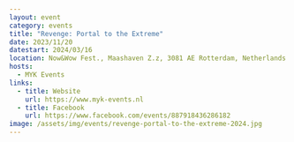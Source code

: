 ```yaml
---
layout: event
category: events
title: "Revenge: Portal to the Extreme"
date: 2023/11/20
datestart: 2024/03/16
location: Now&Wow Fest., Maashaven Z.z, 3081 AE Rotterdam, Netherlands
hosts:
  - MYK Events
links:
  - title: Website
    url: https://www.myk-events.nl
  - title: Facebook
    url: https://www.facebook.com/events/887918436286182
image: /assets/img/events/revenge-portal-to-the-extreme-2024.jpg
---
```


